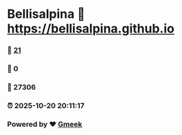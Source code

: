 # Bellisalpina :link: https://bellisalpina.github.io 
### :page_facing_up: [21](https://bellisalpina.github.io/tag.html) 
### :speech_balloon: 0 
### :hibiscus: 27306 
### :alarm_clock: 2025-10-20 20:11:17 
### Powered by :heart: [Gmeek](https://github.com/Meekdai/Gmeek)
